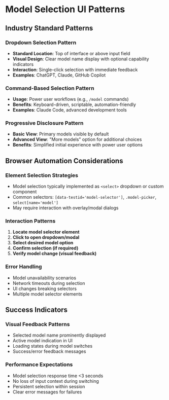 # Model Selection UI Patterns

## Industry Standard Patterns

### Dropdown Selection Pattern
- **Standard Location**: Top of interface or above input field
- **Visual Design**: Clear model name display with optional capability indicators
- **Interaction**: Single-click selection with immediate feedback
- **Examples**: ChatGPT, Claude, GitHub Copilot

### Command-Based Selection Pattern  
- **Usage**: Power user workflows (e.g., `/model` commands)
- **Benefits**: Keyboard-driven, scriptable, automation-friendly
- **Examples**: Claude Code, advanced development tools

### Progressive Disclosure Pattern
- **Basic View**: Primary models visible by default
- **Advanced View**: "More models" option for additional choices
- **Benefits**: Simplified initial experience with power user options

## Browser Automation Considerations

### Element Selection Strategies
- Model selection typically implemented as `<select>` dropdown or custom component
- Common selectors: `[data-testid='model-selector']`, `.model-picker`, `select[name='model']`
- May require interaction with overlay/modal dialogs

### Interaction Patterns
1. **Locate model selector element**
2. **Click to open dropdown/modal**
3. **Select desired model option**
4. **Confirm selection (if required)**
5. **Verify model change (visual feedback)**

### Error Handling
- Model unavailability scenarios
- Network timeouts during selection
- UI changes breaking selectors
- Multiple model selector elements

## Success Indicators

### Visual Feedback Patterns
- Selected model name prominently displayed
- Active model indication in UI
- Loading states during model switches
- Success/error feedback messages

### Performance Expectations
- Model selection response time <3 seconds
- No loss of input context during switching
- Persistent selection within session
- Clear error messages for failures
